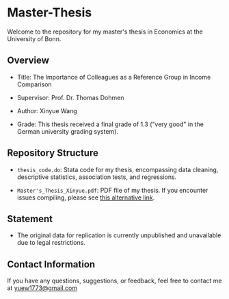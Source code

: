 # Master-Thesis

  Welcome to the repository for my master's thesis in Economics at the University of Bonn.


## Overview

  - Title: The Importance of Colleagues as a Reference Group in Income Comparison

  - Supervisor: Prof. Dr. Thomas Dohmen

  - Author: Xinyue Wang

  - Grade: This thesis received a final grade of 1.3 ("very good" in the German university grading system).


## Repository Structure

  - `thesis_code.do`: Stata code for my thesis, encompassing data cleaning, descriptive statistics, association tests, and regressions.

  - `Master's_Thesis_Xinyue.pdf`: PDF file of my thesis. If you encounter issues compiling, please see [this alternative link](https://www.dropbox.com/scl/fi/jt6mvzbhled9ox193y4r3/Master-s-thesis_The-Importance-of-Colleagues-as-a-Reference-Group-in-Income-Comparison.pdf?rlkey=mzk1qi4vumiovf5x9xebad97b&dl=0).


## Statement

  - The original data for replication is currently unpublished and unavailable due to legal restrictions.
    

## Contact Information

  If you have any questions, suggestions, or feedback, feel free to contact me at yuew1773@gmail.com

